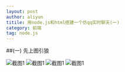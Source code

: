 ```yaml
---
layout: post
author: aliyun
titile: 用node.js和html搭建一个仿qq实时聊天(一)
category: 前端
tag: node.js 
---
```

##(一)
先上图引狼

![截图1](http://7xinz6.com1.z0.glb.clouddn.com/pic1.png)
![截图1](http://7xinz6.com1.z0.glb.clouddn.com/pic2.png)
![截图1](http://7xinz6.com1.z0.glb.clouddn.com/pic3.png)
![截图1](http://7xinz6.com1.z0.glb.clouddn.com/pic4.png)